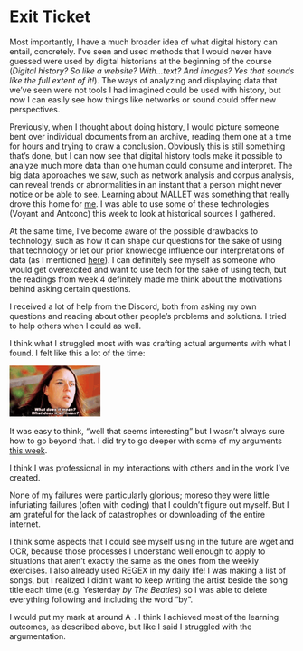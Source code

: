 # Exit Ticket
Most importantly, I have a much broader idea of what digital history can entail, concretely. I’ve seen and used methods that I would never have guessed were used by digital historians at the beginning of the course (*Digital history? So like a website? With…text? And images? Yes that sounds like the full extent of it!*). The ways of analyzing and displaying data that we’ve seen were not tools I had imagined could be used with history, but now I can easily see how things like networks or sound could offer new perspectives. 

Previously, when I thought about doing history, I would picture someone bent over individual documents from an archive, reading them one at a time for hours and trying to draw a conclusion. Obviously this is still something that’s done, but I can now see that digital history tools make it possible to analyze much more data than one human could consume and interpret. The big data approaches we saw, such as network analysis and corpus analysis, can reveal trends or abnormalities in an instant that a person might never notice or be able to see. Learning about MALLET was something that really drove this home for [me](https://hyp.is/0fg5GJMeEeq-lAu2LHZGJg/www.cameronblevins.org/posts/topic-modeling-martha-ballards-diary/). I was able to use some of these technologies (Voyant and Antconc) this week to look at historical sources I gathered.

At the same time, I’ve become aware of the possible drawbacks to technology, such as how it can shape our questions for the sake of using that technology or let our prior knowledge influence our interpretations of data (as I mentioned [here](https://kieranheffernan.github.io/week-4/journal)). I can definitely see myself as someone who would get overexcited and want to use tech for the sake of using tech, but the readings from week 4 definitely made me think about the motivations behind asking certain questions. 

I received a lot of help from the Discord, both from asking my own questions and reading about other people’s problems and solutions. I tried to help others when I could as well.

I think what I struggled most with was crafting actual arguments with what I found. I felt like this a lot of the time:

<img src="mean.gif">

It was easy to think, “well that seems interesting” but I wasn’t always sure how to go beyond that. I did try to go deeper with some of my arguments [this week]( https://kieranheffernan.github.io/Grace-and-Lace/intro).

I think I was professional in my interactions with others and in the work I’ve created.

None of my failures were particularly glorious; moreso they were little infuriating failures (often with coding) that I couldn’t figure out myself. But I am grateful for the lack of catastrophes or downloading of the entire internet. 

I think some aspects that I could see myself using in the future are wget and OCR, because those processes I understand well enough to apply to situations that aren’t exactly the same as the ones from the weekly exercises. I also already used REGEX in my daily life! I was making a list of songs, but I realized I didn’t want to keep writing the artist beside the song title each time (e.g. Yesterday *by The Beatles*) so I was able to delete everything following and including the word “by”.

I would put my mark at around A-. I think I achieved most of the learning outcomes, as described above, but like I said I struggled with the argumentation. 

